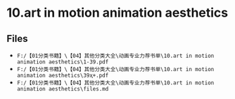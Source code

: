 # 10.art in motion animation aesthetics

## Files

- `F:/【01分类书籍】\【04】其他分类大全\动画专业力荐书单\10.art in motion animation aesthetics\1-39.pdf`
- `F:/【01分类书籍】\【04】其他分类大全\动画专业力荐书单\10.art in motion animation aesthetics\39ҳ+.pdf`
- `F:/【01分类书籍】\【04】其他分类大全\动画专业力荐书单\10.art in motion animation aesthetics\files.md`
